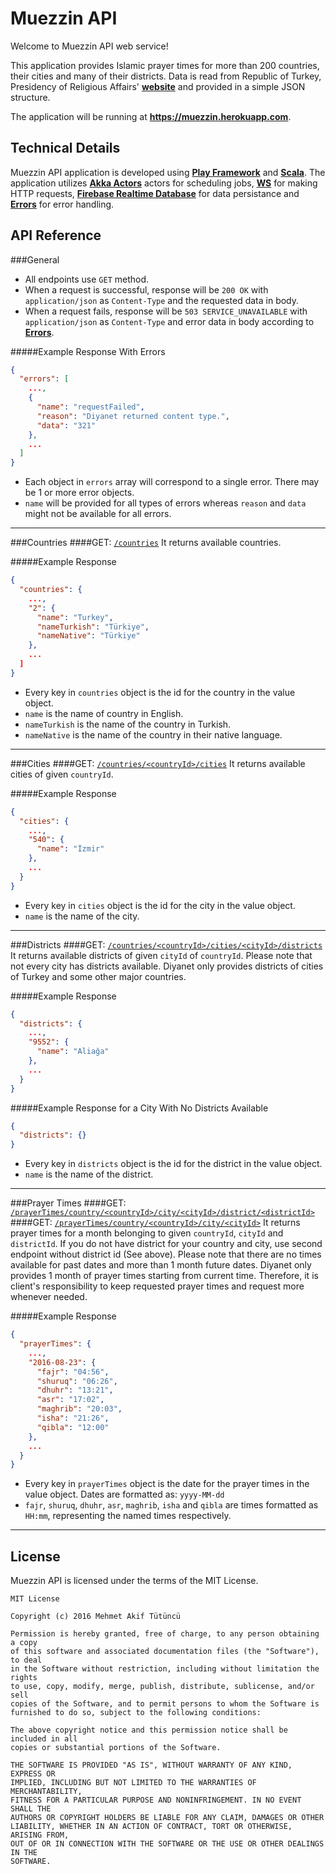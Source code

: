 Muezzin API
=================================

Welcome to Muezzin API web service!

This application provides Islamic prayer times for more than 200 countries, their cities and many of their districts. Data is read from Republic of Turkey, Presidency of Religious Affairs' [**website**](http://www.diyanet.gov.tr) and provided in a simple JSON structure.

The application will be running at **https://muezzin.herokuapp.com**.

Technical Details
--------------
Muezzin API application is developed using [**Play Framework**](https://www.playframework.com/) and [**Scala**](http://www.scala-lang.org/). The application utilizes [**Akka Actors**](http://akka.io/) actors for scheduling jobs, [**WS**](https://www.playframework.com/documentation/latest/ScalaWS) for making HTTP requests, [**Firebase Realtime Database**](https://firebase.google.com/docs/database/) for data persistance and [**Errors**](https://github.com/mehmetakiftutuncu/Errors) for error handling.

API Reference
-------------
###General
* All endpoints use `GET` method.
* When a request is successful, response will be `200 OK` with `application/json` as `Content-Type` and the requested data in body.
* When a request fails, response will be `503 SERVICE_UNAVAILABLE` with `application/json` as `Content-Type` and error data in body according to [**Errors**](https://github.com/mehmetakiftutuncu/Errors). 

#####Example Response With Errors
```json
{
  "errors": [
    ...,
    {
      "name": "requestFailed",
      "reason": "Diyanet returned content type.",
      "data": "321"
    },
    ...
  ]
}
```

* Each object in `errors` array will correspond to a single error. There may be 1 or more error objects.
* `name` will be provided for all types of errors whereas `reason` and `data` might not be available for all errors.

***

###Countries
####GET: [`/countries`](https://muezzin.herokuapp.com/countries)
It returns available countries.

#####Example Response
```json
{
  "countries": {
    ...,
    "2": {
      "name": "Turkey",
      "nameTurkish": "Türkiye",
      "nameNative": "Türkiye"
    },
    ...
  ]
}
```

* Every key in `countries` object is the id for the country in the value object.
* `name` is the name of country in English.
* `nameTurkish` is the name of the country in Turkish.
* `nameNative` is the name of the country in their native language.

***

###Cities
####GET: [`/countries/<countryId>/cities`](https://muezzin.herokuapp.com/countries/2/cities)
It returns available cities of given `countryId`.

#####Example Response
```json
{
  "cities": {
    ...,
    "540": {
      "name": "İzmir"
    },
    ...
  }
}
```

* Every key in `cities` object is the id for the city in the value object.
* `name` is the name of the city.

***

###Districts
####GET: [`/countries/<countryId>/cities/<cityId>/districts`](https://muezzin.herokuapp.com/countries/2/cities/540/districts)
It returns available districts of given `cityId` of `countryId`. Please note that not every city has districts available. Diyanet only provides districts of cities of Turkey and some other major countries.

#####Example Response
```json
{
  "districts": {
    ...,
    "9552": {
      "name": "Aliağa"
    },
    ...
  }
}
```

#####Example Response for a City With No Districts Available
```json
{
  "districts": {}
}
```

* Every key in `districts` object is the id for the district in the value object.
* `name` is the name of the district.

***

###Prayer Times
####GET: [`/prayerTimes/country/<countryId>/city/<cityId>/district/<districtId>`](https://muezzin.herokuapp.com/prayerTimes/country/2/city/540/district/9560)
####GET: [`/prayerTimes/country/<countryId>/city/<cityId>`](https://muezzin.herokuapp.com/prayerTimes/country/118/city/16382)
It returns prayer times for a month belonging to given `countryId`, `cityId` and `districtId`. If you do not have district for your country and city, use second endpoint without district id (See above). Please note that there are no times available for past dates and more than 1 month future dates. Diyanet only provides 1 month of prayer times starting from current time. Therefore, it is client's responsibility to keep requested prayer times and request more whenever needed.

#####Example Response
```json
{
  "prayerTimes": {
    ...,
    "2016-08-23": {
      "fajr": "04:56",
      "shuruq": "06:26",
      "dhuhr": "13:21",
      "asr": "17:02",
      "maghrib": "20:03",
      "isha": "21:26",
      "qibla": "12:00"
    },
    ...
  }
}
```

* Every key in ``prayerTimes`` object is the date for the prayer times in the value object. Dates are formatted as: `yyyy-MM-dd`
* `fajr`, `shuruq`, `dhuhr`, `asr`, `maghrib`, `isha` and `qibla` are times formatted as `HH:mm`, representing the named times respectively.

***

License
--------------
Muezzin API is licensed under the terms of the MIT License.

```
MIT License

Copyright (c) 2016 Mehmet Akif Tütüncü

Permission is hereby granted, free of charge, to any person obtaining a copy
of this software and associated documentation files (the "Software"), to deal
in the Software without restriction, including without limitation the rights
to use, copy, modify, merge, publish, distribute, sublicense, and/or sell
copies of the Software, and to permit persons to whom the Software is
furnished to do so, subject to the following conditions:

The above copyright notice and this permission notice shall be included in all
copies or substantial portions of the Software.

THE SOFTWARE IS PROVIDED "AS IS", WITHOUT WARRANTY OF ANY KIND, EXPRESS OR
IMPLIED, INCLUDING BUT NOT LIMITED TO THE WARRANTIES OF MERCHANTABILITY,
FITNESS FOR A PARTICULAR PURPOSE AND NONINFRINGEMENT. IN NO EVENT SHALL THE
AUTHORS OR COPYRIGHT HOLDERS BE LIABLE FOR ANY CLAIM, DAMAGES OR OTHER
LIABILITY, WHETHER IN AN ACTION OF CONTRACT, TORT OR OTHERWISE, ARISING FROM,
OUT OF OR IN CONNECTION WITH THE SOFTWARE OR THE USE OR OTHER DEALINGS IN THE
SOFTWARE.
```

